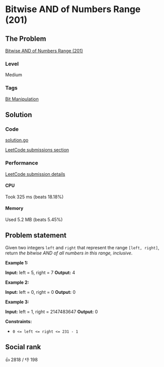# Bitwise AND of Numbers Range (201)

## The Problem

[Bitwise AND of Numbers Range (201)](https://leetcode.com/problems/bitwise-and-of-numbers-range)

### Level

Medium

### Tags

 [Bit Manipulation](https://leetcode.com/tag/bit-manipulation)

## Solution

### Code

[solution.go](solution.go)

[LeetCode submissions section](https://leetcode.com/problems/bitwise-and-of-numbers-range/submissions/934366901/)

### Performance

[LeetCode submission details](https://leetcode.com/submissions/detail/934366901/)

#### CPU

Took 325 ms (beats 18.18%)

#### Memory

Used 5.2 MB (beats 5.45%)

## Problem statement

Given two integers `left` and `right` that represent the range `[left, right]`, return _the bitwise AND of all numbers in this range, inclusive_.

**Example 1:**


**Input:** left = 5, right = 7
**Output:** 4

**Example 2:**


**Input:** left = 0, right = 0
**Output:** 0

**Example 3:**


**Input:** left = 1, right = 2147483647
**Output:** 0

**Constraints:**

* `0 <= left <= right <= 231 - 1`

## Social rank

:thumbsup: 2818 / :thumbsdown: 198
